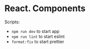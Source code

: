 # React. Components

Scripts:
- `npm run dev` to start app
- `npm run lint` to start eslint
- `format:fix` to start prettier